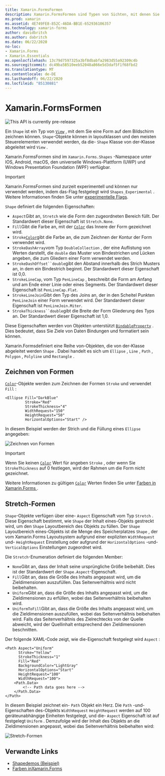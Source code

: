 ```yaml
---
title: Xamarin.FormsFormen
description: Xamarin.FormsFormen sind Typen von Sichten, mit denen Sie Formen auf dem Bildschirm zeichnen können.
ms.prod: xamarin
ms.assetid: 4E749FE8-852C-46DA-BB1E-652936106357
ms.technology: xamarin-forms
author: davidbritch
ms.author: dabritch
ms.date: 06/22/2020
no-loc:
- Xamarin.Forms
- Xamarin.Essentials
ms.openlocfilehash: 13c79d7597325a3bf8dbabfa2983d55a92309c4b
ms.sourcegitcommit: dc49ba58510eeb52048a866e5d3daf5f1f68fbd2
ms.translationtype: MT
ms.contentlocale: de-DE
ms.lasthandoff: 06/22/2020
ms.locfileid: "85130881"
---
```

# <a name="xamarinforms-shapes"></a>Xamarin.FormsFormen

![](~/media/shared/preview.png "This API is currently pre-release")

Ein `Shape` ist ein Typ von [`View`](xref:Xamarin.Forms.View) , mit dem Sie eine Form auf dem Bildschirm zeichnen können. `Shape`-Objekte können in layoutklassen und den meisten Steuerelementen verwendet werden, da die- `Shape` Klasse von der-Klasse abgeleitet wird `View` .

Xamarin.FormsFormen sind im `Xamarin.Forms.Shapes` -Namespace unter IOS, Android, macOS, den universelle Windows-Plattform (UWP) und Windows Presentation Foundation (WPF) verfügbar.

> [!IMPORTANT]
> Xamarin.FormsFormen sind zurzeit experimentell und können nur verwendet werden, indem das-Flag festgelegt wird `Shapes_Experimental` . Weitere Informationen finden Sie unter [experimentelle Flags](~/xamarin-forms/internals/experimental-flags.md).

`Shape` definiert die folgenden Eigenschaften:

- `Aspect`Gibt an, `Stretch` wie die Form den zugeordneten Bereich füllt. Der Standardwert dieser Eigenschaft ist `Stretch.None`.
- `Fill`Gibt die Farbe an, mit der [`Color`](xref:Xamarin.Forms.Color) das Innere der Form gezeichnet wird.
- `Stroke`[`Color`](xref:Xamarin.Forms.Color)gibt die Farbe an, die zum Zeichnen der Kontur der Form verwendet wird.
- `StrokeDashArray`vom Typ `DoubleCollection` , der eine Auflistung von Werten darstellt, die `double` das Muster von Bindestrichen und Lücken angeben, die zum Gliedern einer Form verwendet werden.
- `StrokeDashOffset``double`gibt den Abstand innerhalb des Strich Musters an, in dem ein Bindestrich beginnt. Der Standardwert dieser Eigenschaft ist 0,0.
- `StrokeLineCap`, vom Typ `PenLineCap` , beschreibt die Form am Anfang und am Ende einer Linie oder eines Segments. Der Standardwert dieser Eigenschaft ist `PenLineCap.Flat`.
- `StrokeLineJoin`Gibt den Typ des Joins an, der in den Scheitel Punkten `PenLineJoin` einer Form verwendet wird. Der Standardwert dieser Eigenschaft ist `PenLineJoin.Miter`.
- `StrokeThickness``double`gibt die Breite der Form Gliederung des Typs an. Der Standardwert dieser Eigenschaft ist 1,0.

Diese Eigenschaften werden von Objekten unterstützt [`BindableProperty`](xref:Xamarin.Forms.BindableProperty) . Dies bedeutet, dass Sie Ziele von Daten Bindungen und formatiert sein können.

Xamarin.Formsdefiniert eine Reihe von-Objekten, die von der-Klasse abgeleitet werden `Shape` . Dabei handelt es sich um `Ellipse` , `Line` , `Path` , `Polygon` , `Polyline` und `Rectangle` .

## <a name="paint-shapes"></a>Zeichnen von Formen

[`Color`](xref:Xamarin.Forms.Color)-Objekte werden zum Zeichnen der Formen `Stroke` und verwendet `Fill` :

```xaml
<Ellipse Fill="DarkBlue"
         Stroke="Red"
         StrokeThickness="4"
         WidthRequest="150"
         HeightRequest="50"
         HorizontalOptions="Start" />
```

In diesem Beispiel werden der Strich und die Füllung eines `Ellipse` angegeben:

![Zeichnen von Formen](images/ellipse.png "Zeichnen von Formen")

> [!IMPORTANT]
> Wenn Sie keinen [`Color`](xref:Xamarin.Forms.Color) Wert für angeben `Stroke` , oder wenn Sie `StrokeThickness` auf 0 festlegen, wird der Rahmen um die Form nicht gezeichnet.

Weitere Informationen zu gültigen [`Color`](xref:Xamarin.Forms.Color) Werten finden Sie unter [Farben in Xamarin.Forms ](~/xamarin-forms/user-interface/colors.md).

## <a name="stretch-shapes"></a>Stretch-Formen

`Shape`-Objekte verfügen über eine- `Aspect` Eigenschaft vom Typ `Stretch` . Diese Eigenschaft bestimmt, wie `Shape` der Inhalt eines-Objekts gestreckt wird, um den `Shape` Layoutbereich des Objekts zu füllen. Der `Shape` Layoutbereich eines-Objekts ist die Menge des Speicherplatzes `Shape` , der vom Xamarin.Forms Layoutsystem aufgrund einer expliziten `WidthRequest` und- `HeightRequest` Einstellung oder aufgrund der `HorizontalOptions` -und- `VerticalOptions` Einstellungen zugeordnet wird.

Die `Stretch`-Enumeration definiert die folgenden Member:

- `None`Gibt an, dass der Inhalt seine ursprüngliche Größe beibehält. Dies ist der Standardwert der `Shape.Aspect`-Eigenschaft.
- `Fill`Gibt an, dass die Größe des Inhalts angepasst wird, um die Zieldimensionen auszufüllen. Das Seitenverhältnis wird nicht beibehalten.
- `Uniform`Gibt an, dass die Größe des Inhalts angepasst wird, um die Zieldimensionen zu erfüllen, wobei das Seitenverhältnis beibehalten wird.
- `UniformToFill`Gibt an, dass die Größe des Inhalts angepasst wird, um die Zieldimensionen auszufüllen, wobei das Seitenverhältnis beibehalten wird. Falls das Seitenverhältnis des Zielrechtecks von der Quelle abweicht, wird der Quellinhalt entsprechend den Zieldimensionen beschnitten.

Der folgende XAML-Code zeigt, wie die-Eigenschaft festgelegt wird `Aspect` :

```xaml
<Path Aspect="Uniform"
      Stroke="Yellow"
      StrokeThickness="1"
      Fill="Red"
      BackgroundColor="LightGray"
      HorizontalOptions="Start"
      HeightRequest="100"
      WidthRequest="100">
    <Path.Data>
        <!-- Path data goes here -->
    </Path.Data>  
</Path>      
```

In diesem Beispiel zeichnet ein- `Path` Objekt ein Herz. Die `Path` -und-Eigenschaften des-Objekts `WidthRequest` `HeightRequest` werden auf 100 geräteunabhängige Einheiten festgelegt, und die- `Aspect` Eigenschaft ist auf festgelegt `Uniform` . Demzufolge wird der Inhalt des Objekts an die Zieldimensionen angepasst, wobei das Seitenverhältnis beibehalten wird:

![Stretch-Formen](images/aspect.png "Stretch-Formen")

## <a name="related-links"></a>Verwandte Links

- [Shapedemos (Beispiel)](https://github.com/xamarin/xamarin-forms-samples/tree/master/UserInterface/ShapesDemos/)
- [Farben inXamarin.Forms](~/xamarin-forms/user-interface/colors.md)
